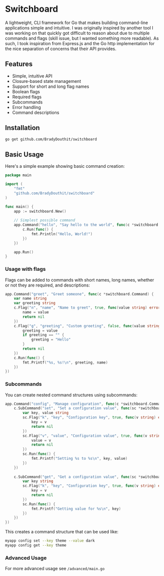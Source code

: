 # Switchboard

A lightweight, CLI framework for Go that makes building command-line applications simple and intuitive. I was originally inspired by another tool I was working on that quickly got difficult to reason about due to multiple commands and flags (skill issue, but I wanted something more readable). As such, I took inspiration from Express.js and the Go http implementation for the nice separation of concerns that their API provides.

## Features
- Simple, intuitive API
- Closure-based state management
- Support for short and long flag names
- Boolean flags
- Required flags
- Subcommands
- Error handling
- Command descriptions

## Installation

```bash
go get github.com/BradyDouthit/switchboard
```

## Basic Usage

Here's a simple example showing basic command creation:

```go
package main

import (
    "fmt"
    "github.com/BradyDouthit/switchboard"
)

func main() {
    app := switchboard.New()
    
    // Simplest possible command
    app.Command("hello", "Say hello to the world", func(c *switchboard.Command) {
        c.Run(func() {
            fmt.Println("Hello, World!")
        })
    })

    app.Run()
}
```

### Usage with flags
Flags can be added to commands with short names, long names, whether or not they are required, and descriptions:

```go
app.Command("greet", "Greet someone", func(c *switchboard.Command) {
    var name string
    var greeting string
    c.Flag("n", "name", "Name to greet", true, func(value string) error {
        name = value
        return nil
    })
    c.Flag("g", "greeting", "Custom greeting", false, func(value string) error {
        greeting = value
        if greeting == "" {
            greeting = "Hello"
        }
        return nil
    })
    c.Run(func() {
        fmt.Printf("%s, %s!\n", greeting, name)
    })
})
```

### Subcommands
You can create nested command structures using subcommands:

```go
app.Command("config", "Manage configuration", func(c *switchboard.Command) {
    c.SubCommand("set", "Set a configuration value", func(sc *switchboard.Command) {
        var key, value string
        sc.Flag("k", "key", "Configuration key", true, func(v string) error {
            key = v
            return nil
        })
        sc.Flag("v", "value", "Configuration value", true, func(v string) error {
            value = v
            return nil
        })
        sc.Run(func() {
            fmt.Printf("Setting %s to %s\n", key, value)
        })
    })
    
    c.SubCommand("get", "Get a configuration value", func(sc *switchboard.Command) {
        var key string
        sc.Flag("k", "key", "Configuration key", true, func(v string) error {
            key = v
            return nil
        })
        sc.Run(func() {
            fmt.Printf("Getting value for %s\n", key)
        })
    })
})
```

This creates a command structure that can be used like:
```bash
myapp config set --key theme --value dark
myapp config get --key theme
```

### Advanced Usage
For more advanced usage see `/advanced/main.go`